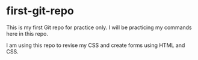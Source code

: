 # first-git-repo
This is my first Git repo for practice only. I will be practicing my commands here in this repo.

I am using this repo to revise my CSS and create forms using HTML and CSS.